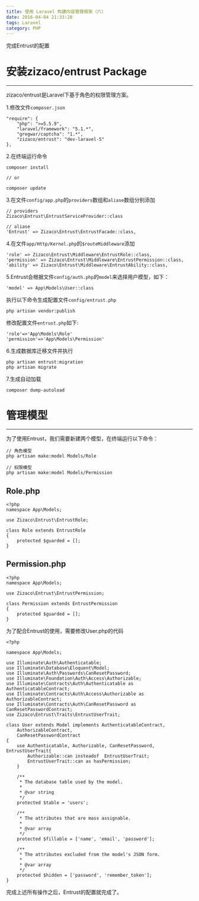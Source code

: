 ```yaml
---
title: 使用 Laravel 构建内容管理框架（六）
date: 2016-04-04 21:33:28
tags: Laravel
category: PHP
---
```


完成Entrust的配置

# 安装zizaco/entrust Package

***

zizaco/entrust是Laravel下基于角色的权限管理方案。

1.修改文件`composer.json`
```
"require": {
    "php": ">=5.5.9",
    "laravel/framework": "5.1.*",
    "gregwar/captcha": "1.*",
    "zizaco/entrust": "dev-laravel-5"
},
```

2.在终端运行命令
```
composer install

// or

composer update
```

3.在文件`config/app.php`的`providers`数组和`aliase`数组分别添加
```
// providers
Zizaco\Entrust\EntrustServiceProvider::class

// aliase
'Entrust' => Zizaco\Entrust\EntrustFacade::class,
```


4.在文件`app/Http/Kernel.php`的`$routeMiddleware`添加
```
'role' => Zizaco\Entrust\Middleware\EntrustRole::class,
'permission' => Zizaco\Entrust\Middleware\EntrustPermission::class,
'ability' => Zizaco\Entrust\Middleware\EntrustAbility::class,
```

5.Entrust会根据文件`config/auth.php`的`model`来选择用户模型，如下：
```
'model' => App\Models\User::class
```

执行以下命令生成配置文件`config/entrust.php`
```
php artisan vendor:publish
```
修改配置文件`entrust.php`如下:
```
'role'=>'App\Models\Role'
'permission'=>'App\Models\Permission'
```

6.生成数据库迁移文件并执行
```
php artisan entrust:migration
php artisan migrate
```

7.生成自动加载
```
composer dump-autoload
```

# 管理模型

***

为了使用Entrust，我们需要新建两个模型，在终端运行以下命令：
```
// 角色模型
php artisan make:model Models/Role

// 权限模型
php artisan make:model Models/Permission
```

## Role.php
```
<?php
namespace App\Models;

use Zizaco\Entrust\EntrustRole;

class Role extends EntrustRole
{
    protected $guarded = [];
}
```

## Permission.php
```
<?php
namespace App\Models;

use Zizaco\Entrust\EntrustPermission;

class Permission extends EntrustPermission
{
    protected $guarded = [];
}
```

为了配合Entrust的使用，需要修改User.php的代码
```
<?php

namespace App\Models;

use Illuminate\Auth\Authenticatable;
use Illuminate\Database\Eloquent\Model;
use Illuminate\Auth\Passwords\CanResetPassword;
use Illuminate\Foundation\Auth\Access\Authorizable;
use Illuminate\Contracts\Auth\Authenticatable as AuthenticatableContract;
use Illuminate\Contracts\Auth\Access\Authorizable as AuthorizableContract;
use Illuminate\Contracts\Auth\CanResetPassword as CanResetPasswordContract;
use Zizaco\Entrust\Traits\EntrustUserTrait;

class User extends Model implements AuthenticatableContract,
    AuthorizableContract,
    CanResetPasswordContract
{
    use Authenticatable, Authorizable, CanResetPassword, EntrustUserTrait{
        Authorizable::can insteadof  EntrustUserTrait;
        EntrustUserTrait::can as hasPermission;
    }

    /**
     * The database table used by the model.
     *
     * @var string
     */
    protected $table = 'users';

    /**
     * The attributes that are mass assignable.
     *
     * @var array
     */
    protected $fillable = ['name', 'email', 'password'];

    /**
     * The attributes excluded from the model's JSON form.
     *
     * @var array
     */
    protected $hidden = ['password', 'remember_token'];
}
```

完成上述所有操作之后，Entrust的配置就完成了。
